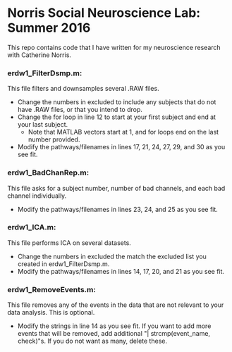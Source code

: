 # Norris Social Neuroscience Lab: Summer 2016
This repo contains code that I have written for my neuroscience research with Catherine Norris.

### erdw1_FilterDsmp.m:
This file filters and downsamples several .RAW files. 
- Change the numbers in excluded to include any subjects that do not have .RAW files, or that you intend to drop.
- Change the for loop in line 12 to start at your first subject and end at your last subject.
    - Note that MATLAB vectors start at 1, and for loops end on the last number provided.
- Modify the pathways/filenames in lines 17, 21, 24, 27, 29, and 30 as you see fit.

### erdw1_BadChanRep.m:
This file asks for a subject number, number of bad channels, and each bad channel individually.
- Modify the pathways/filenames in lines 23, 24, and 25 as you see fit. 

### erdw1_ICA.m:
This file performs ICA on several datasets.
- Change the numbers in excluded the match the excluded list you created in erdw1_FilterDsmp.m.
- Modify the pathways/filenames in lines 14, 17, 20, and 21 as you see fit.

### erdw1_RemoveEvents.m:
This file removes any of the events in the data that are not relevant to your data analysis. This is optional.
- Modify the strings in line 14 as you see fit. If you want to add more events that will be removed, add additional   "| strcmp(event_name, check)"s. If you do not want as many, delete these. 
